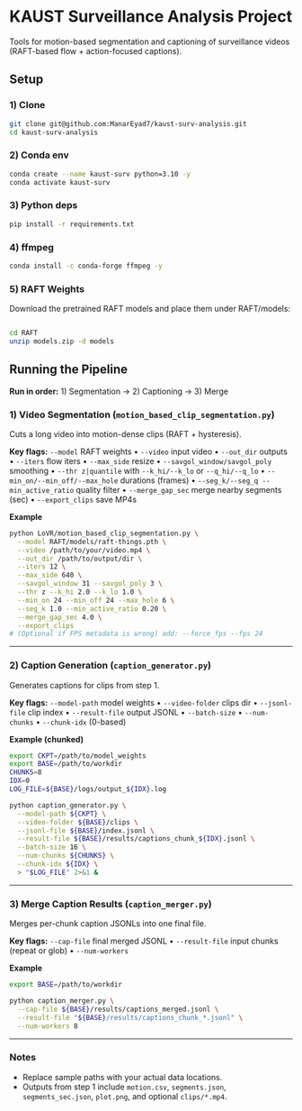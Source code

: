

# KAUST Surveillance Analysis Project

Tools for motion-based segmentation and captioning of surveillance videos (RAFT-based flow + action-focused captions).

## Setup

### 1) Clone

```bash
git clone git@github.com:ManarEyad7/kaust-surv-analysis.git
cd kaust-surv-analysis
```

### 2) Conda env

```bash
conda create --name kaust-surv python=3.10 -y
conda activate kaust-surv
```

### 3) Python deps

```bash
pip install -r requirements.txt
```

### 4) ffmpeg

```bash
conda install -c conda-forge ffmpeg -y
```

### 5) RAFT Weights

Download the pretrained RAFT models and place them under RAFT/models:

```bash

cd RAFT
unzip models.zip -d models
```

## Running the Pipeline

**Run in order:** 1) Segmentation → 2) Captioning → 3) Merge

### 1) Video Segmentation (`motion_based_clip_segmentation.py`)

Cuts a long video into motion-dense clips (RAFT + hysteresis).

**Key flags:**
`--model` RAFT weights • `--video` input video • `--out_dir` outputs •
`--iters` flow iters • `--max_side` resize • `--savgol_window/savgol_poly` smoothing •
`--thr z|quantile` with `--k_hi/--k_lo` or `--q_hi/--q_lo` •
`--min_on/--min_off/--max_hole` durations (frames) •
`--seg_k/--seg_q --min_active_ratio` quality filter •
`--merge_gap_sec` merge nearby segments (sec) • `--export_clips` save MP4s

**Example**

```bash
python LoVR/motion_based_clip_segmentation.py \
  --model RAFT/models/raft-things.pth \
  --video /path/to/your/video.mp4 \
  --out_dir /path/to/output/dir \
  --iters 12 \
  --max_side 640 \
  --savgol_window 31 --savgol_poly 3 \
  --thr z --k_hi 2.0 --k_lo 1.0 \
  --min_on 24 --min_off 24 --max_hole 6 \
  --seg_k 1.0 --min_active_ratio 0.20 \
  --merge_gap_sec 4.0 \
  --export_clips
# (Optional if FPS metadata is wrong) add: --force_fps --fps 24
```

---

### 2) Caption Generation (`caption_generator.py`)

Generates captions for clips from step 1.

**Key flags:**
`--model-path` model weights • `--video-folder` clips dir • `--jsonl-file` clip index •
`--result-file` output JSONL • `--batch-size` • `--num-chunks` • `--chunk-idx` (0-based)

**Example (chunked)**

```bash
export CKPT=/path/to/model_weights
export BASE=/path/to/workdir
CHUNKS=8
IDX=0
LOG_FILE=${BASE}/logs/output_${IDX}.log

python caption_generator.py \
  --model-path ${CKPT} \
  --video-folder ${BASE}/clips \
  --jsonl-file ${BASE}/index.jsonl \
  --result-file ${BASE}/results/captions_chunk_${IDX}.jsonl \
  --batch-size 16 \
  --num-chunks ${CHUNKS} \
  --chunk-idx ${IDX} \
  > "$LOG_FILE" 2>&1 &
```

---

### 3) Merge Caption Results (`caption_merger.py`)

Merges per-chunk caption JSONLs into one final file.

**Key flags:**
`--cap-file` final merged JSONL • `--result-file` input chunks (repeat or glob) • `--num-workers`

**Example**

```bash
export BASE=/path/to/workdir

python caption_merger.py \
  --cap-file ${BASE}/results/captions_merged.jsonl \
  --result-file "${BASE}/results/captions_chunk_*.jsonl" \
  --num-workers 8
```

---

### Notes

* Replace sample paths with your actual data locations.
* Outputs from step 1 include `motion.csv`, `segments.json`, `segments_sec.json`, `plot.png`, and optional `clips/*.mp4`.
